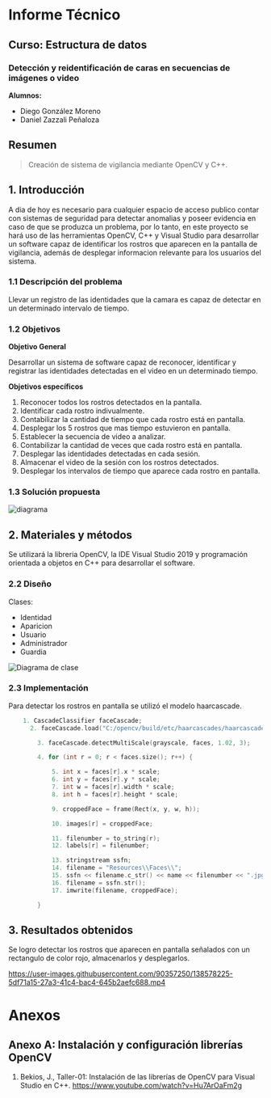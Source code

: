 
# Informe Técnico 
## Curso: Estructura de datos
### Detección y reidentificación de caras en secuencias de imágenes o video

**Alumnos:**

* Diego González Moreno
* Daniel Zazzali Peñaloza

## Resumen 

> Creación de sistema de vigilancia mediante OpenCV y C++.

## 1. Introducción

A dia de hoy es necesario para cualquier espacio de acceso publico contar con sistemas de seguridad para detectar anomalias y poseer evidencia en caso de que se produzca un problema, por lo tanto, en este proyecto se hará uso de las herramientas OpenCV, C++ y Visual Studio para desarrollar un software capaz de identificar los rostros que aparecen en la pantalla de vigilancia, además de desplegar informacion relevante para los usuarios del sistema.

### 1.1 Descripción del problema

Llevar un registro de las identidades que la camara es capaz de detectar en un determinado intervalo de tiempo.

### 1.2 Objetivos 

**Objetivo General**

Desarrollar un sistema de software capaz de reconocer, identificar y registrar las identidades detectadas en el video en un determinado tiempo.

**Objetivos específicos**

1. Reconocer todos los rostros detectados en la pantalla.
2. Identificar cada rostro indivualmente.
3. Contabilizar la cantidad de tiempo que cada rostro está en pantalla.
4. Desplegar los 5 rostros que mas tiempo estuvieron en pantalla.
5. Establecer la secuencia de video a analizar.
6. Contabilizar la cantidad de veces que cada rostro está en pantalla.
7. Desplegar las identidades detectadas en cada sesión.
8. Almacenar el video de la sesión con los rostros detectados.
9. Desplegar los intervalos de tiempo que aparece cada rostro en pantalla.

### 1.3 Solución propuesta

![diagrama](https://user-images.githubusercontent.com/90357250/136678660-8e52372a-a9ad-475e-8b9d-479b1e01adfa.png)



## 2. Materiales y métodos

Se utilizará la libreria OpenCV, la IDE Visual Studio 2019 y programación orientada a objetos en C++ para desarrollar el software.

### 2.2 Diseño 

Clases:
* Identidad
* Aparicion
* Usuario
* Administrador
* Guardia

![Diagrama de clase](https://user-images.githubusercontent.com/90357250/138576534-cc880c47-fe1e-45ff-9545-adaa2f853933.jpg)

### 2.3 Implementación

Para detectar los rostros en pantalla se utilizó el modelo haarcascade.

```c++
    1. CascadeClassifier faceCascade;
	  2. faceCascade.load("C:/opencv/build/etc/haarcascades/haarcascade_frontalface_alt.xml");

		3. faceCascade.detectMultiScale(grayscale, faces, 1.02, 3);

		4. for (int r = 0; r < faces.size(); r++) {

			5. int x = faces[r].x * scale;
			6. int y = faces[r].y * scale;
			7. int w = faces[r].width * scale;
			8. int h = faces[r].height * scale;

			9. croppedFace = frame(Rect(x, y, w, h));

			10. images[r] = croppedFace;

			11. filenumber = to_string(r);
			12. labels[r] = filenumber;

			13. stringstream ssfn;
			14. filename = "Resources\\Faces\\";
			15. ssfn << filename.c_str() << name << filenumber << ".jpg";
			16. filename = ssfn.str();
			17. imwrite(filename, croppedFace);

		}
```
## 3. Resultados obtenidos

Se logro detectar los rostros que aparecen en pantalla señalados con un rectangulo de color rojo, almacenarlos y desplegarlos.

https://user-images.githubusercontent.com/90357250/138578225-5df71a15-27a3-41c4-bac4-645b2aefc688.mp4


# Anexos

## Anexo A: Instalación y configuración librerías OpenCV

1. Bekios, J., Taller-01: Instalación de las librerías de OpenCV para Visual Studio en C++. https://www.youtube.com/watch?v=Hu7ArOaFm2g
  

